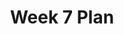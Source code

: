 ---
toc: false
comments: true
layout: post
title: Week 7 Plan
type: plans
courses: { compsci: {week: 7} }
---